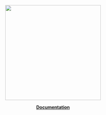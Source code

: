 <p align="center"><a href="https://corets.github.io/corets"><img src="https://raw.githubusercontent.com/corets/corets/master/public/assets/logo-text.svg" width="300"/></a></p>

<p align="center"><b><a href="https://corets.github.io/corets/input-helpers">Documentation</a></b></p>

